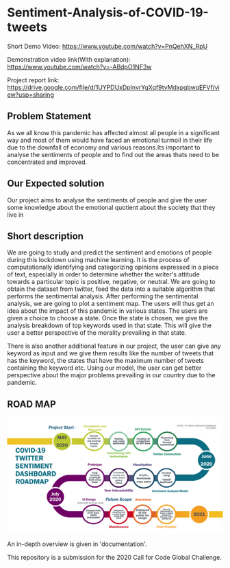 # Sentiment-Analysis-of-COVID-19-tweets
Short Demo Video: https://www.youtube.com/watch?v=PnQehXN_RpU

Demonstration video link(With explanation): https://www.youtube.com/watch?v=-ABdpO1NF3w

Project report link: https://drive.google.com/file/d/1UYPDUxDpInvrYgXqf9tvMdxpgbwqEFVf/view?usp=sharing

## Problem Statement 
 As we all know this pandemic has affected almost all people in a significant way and most of them would have faced an emotional turmoil in their life due to the downfall of     economy and various reasons.Its important to analyse the sentiments of people and to find out the areas thats need to be concentrated and improved.

## Our Expected solution

Our project aims to analyse the sentiments of people and give the user some knowledge about the emotional quotient about the society that they live in

## Short description

We are going to study and predict the sentiment and emotions of people during this lockdown using machine learning. It is the process of computationally identifying and categorizing opinions expressed in a piece of text, especially in order to determine whether the writer's attitude towards a particular topic is positive, negative, or neutral. We are going to obtain the dataset from twitter, feed the data into a suitable algorithm that performs the sentimental analysis. After performing the sentimental analysis, we are going to plot a sentiment map. The users will thus get an idea about the impact of this pandemic in various states. The users are given a choice to choose a state. Once the state is chosen, we give the analysis breakdown of top keywords used in that state. This will give the user a better perspective of the morality prevailing in that state.
 
There is also another additional feature in our project, the user can give any keyword as input and we give them results like the number of tweets that has the keyword, the states that have the maximum number of tweets containing the keyword etc. Using our model, the user can get better perspective about the major problems prevailing in our country due to the pandemic.


## ROAD MAP

![alt text](https://github.com/Zualemo-xo/COVID-19-Twitter-Sentiment-Dashboard/blob/master/Roadmap_CFC.PNG?raw=true)


An in-depth overview is given in 'documentation'.

This repository is a submission for the 2020 Call for Code Global Challenge.



